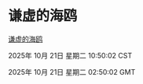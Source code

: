 # 谦虚的海鸥
[谦虚的海鸥](http://59.174.9.160:56308/qxdho/course/base/hotlink/index.php)

2025年 10月 21日 星期二 10:50:02 CST

2025年 10月 21日 星期二 02:50:02 GMT
